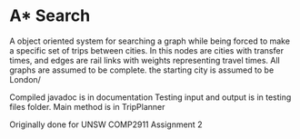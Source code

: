 # A* Search

A object oriented system for searching a graph while being forced to make a specific set of trips between cities. 
In this nodes are cities with transfer times, and edges are rail links with weights representing travel times. 
All graphs are assumed to be complete. 
the starting city is assumed to be London/

Compiled javadoc is in documentation
Testing input and output is in testing files folder. 
Main method is in TripPlanner

Originally done for UNSW COMP2911 Assignment 2

